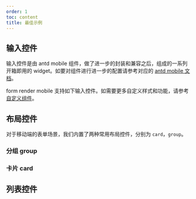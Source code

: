 ```yaml
---
order: 1
toc: content
title: 最佳示例
---
```


## 输入控件

输入控件是由 antd mobile 组件，做了进一步的封装和兼容之后，组成的一系列开箱即用的 widget。如要对组件进行进一步的配置请参考对应的 [antd mobile 文档](https://mobile.ant.design/zh/components/button)。

form render mobile 支持如下输入控件。如需要更多自定义样式和功能，请参考 [自定义组件](/form-render/advanced-widget)。

<code src="./demo/allWidget.tsx" background="rgb(245,245,245)" compact={true}></code>

## 布局控件

对于移动端的表单场景，我们内置了两种常用布局控件，分别为 `card`，`group`。

### 分组 group

<code src="./demo/group.tsx" background="rgb(245,245,245)" compact={true}></code>

<!-- ### 折叠 collapse -->
<!---->
<!-- <code src="./demo/collaspa.tsx" background="rgb(245,245,245)" compact={true}></code> -->

### 卡片 card

<code src="./demo/card.tsx" background="rgb(245,245,245)" compact={true}></code>

## 列表控件

<code src="./demo/list.tsx" background="rgb(245,245,245)" compact={true}></code>
